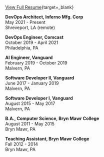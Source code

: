 ---
---
  
[View Full Resume](/img/Natan_Organick_01_2021.pdf){target=_blank}

**DevOps Architect, Inferno Mfg. Corp**  
May 2021 - Present  
Shreveport, LA (remote)  

**DevOps Engineer, Comcast**  
October 2019 - April 2021  
Philadelphia, PA  

**AI Engineer, Vanguard**  
February 2019 - October 2019  
Malvern, PA  

**Software Developer II, Vanguard**  
June 2017 - January 2019  
Malvern, PA  

**Software Developer I, Vanguard**  
August 2015 - May 2017  
Malvern, PA  

**B.A., Computer Science, Bryn Mawr College**  
August 2011 - May 2015  
Bryn Mawr, PA  

**Teaching Assistant, Bryn Mawr College**  
Fall 2012 - 2014  
Bryn Mawr, PA  
